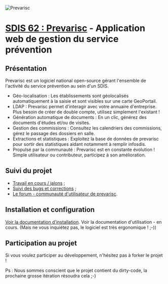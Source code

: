 ![Prevarisc](https://raw.github.com/SDIS62/prevarisc/master/public/images/logo_prevarisc_big.jpg)

# [SDIS 62 : Prevarisc](http://sdis62.github.com/prevarisc/) - Application web de gestion du service prévention

## Présentation

Prevarisc est un logiciel national open-source gérant l'ensemble de l'activité du service prévention au sein d'un SDIS.

* Géo-localisation : Les établissements sont géolocalisés automatiquement à la saisie et sont visibles sur une carte GeoPortail.
* LDAP : Prevarisc permet d'interagir  avec votre annuaire d'entreprise. Plus besoin de créer de double compte, utilisez simplement l'existant !
* Génération automatique de documents : En un clic, générez des documents d'études et/ou de visites.
* Gestion des commissions : Consultez les calendriers des commissions, gérez le passage des dossiers en salle.
* Extractions et statistiques : Exploitez la base de données de prevarisc pour sortir des statistiques aidant notamment à remplir infosdis.
* Propulsé par la communauté : Prevarisc est en constante évolution ! Simple utilisateur ou contributeur, participez à son amélioration.

## Suivi du projet

* [Travail en cours / jalons](https://github.com/SDIS62/prevarisc/issues/milestones) ;
* [Suivi des bugs et corrections](https://github.com/SDIS62/prevarisc/issues) ;
* [Le forum - communauté d'utilisateur de prevarisc](http://prevarisc.sdis62.fr).

## Installation et configuration

[Voir la documentation d'installation](https://github.com/SDIS62/prevarisc/blob/master/extras/documentation_installation.md).
Voir la documentation d'utilisation - en cours. (Mais ne vous inquiétez pas, le logiciel est très ergonomique ! ;-))

## Participation au projet

Si vous voulez participer au développement, n'hésitez pas à forker le projet !

Ps : Nous sommes conscient que le projet contient du dirty-code, la prochaine grosse itération résoudra cela ;-)